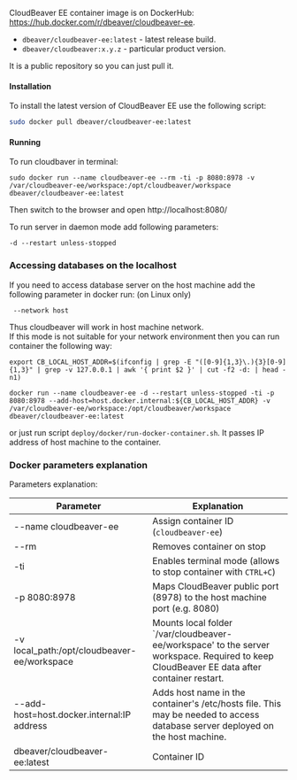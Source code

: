 CloudBeaver EE container image is on DockerHub: https://hub.docker.com/r/dbeaver/cloudbeaver-ee.  
- `dbeaver/cloudbeaver-ee:latest` - latest release build.
- `dbeaver/cloudbeaver:x.y.z` - particular product version.

It is a public repository so you can just pull it.  

#### Installation 
To install the latest version of CloudBeaver EE use the following script:

```sh
sudo docker pull dbeaver/cloudbeaver-ee:latest
```

#### Running 

To run cloudbaver in terminal:
```
sudo docker run --name cloudbeaver-ee --rm -ti -p 8080:8978 -v /var/cloudbeaver-ee/workspace:/opt/cloudbeaver/workspace dbeaver/cloudbeaver-ee:latest
```

Then switch to the browser and open http://localhost:8080/

To run server in daemon mode add following parameters:
```
-d --restart unless-stopped 
```

### Accessing databases on the localhost

If you need to access database server on the host machine add the following parameter in docker run: (on Linux only)
```
 --network host
```

Thus cloudbeaver will work in host machine network.  
If this mode is not suitable for your network environment then you can run container the following way:
```
export CB_LOCAL_HOST_ADDR=$(ifconfig | grep -E "([0-9]{1,3}\.){3}[0-9]{1,3}" | grep -v 127.0.0.1 | awk '{ print $2 }' | cut -f2 -d: | head -n1)

docker run --name cloudbeaver-ee -d --restart unless-stopped -ti -p 8080:8978 --add-host=host.docker.internal:${CB_LOCAL_HOST_ADDR} -v /var/cloudbeaver-ee/workspace:/opt/cloudbeaver/workspace dbeaver/cloudbeaver-ee:latest
```
or just run script `deploy/docker/run-docker-container.sh`.
It passes IP address of host machine to the container.

### Docker parameters explanation

Parameters explanation:

Parameter | Explanation
---|---
--name cloudbeaver-ee | Assign container ID (`cloudbeaver-ee`)
--rm | Removes container on stop
-ti | Enables terminal mode (allows to stop container with `CTRL+C`)
-p 8080:8978 | Maps CloudBeaver public port (8978) to the host machine port (e.g. 8080)
-v local_path:/opt/cloudbeaver-ee/workspace | Mounts local folder `/var/cloudbeaver-ee/workspace' to the server workspace. Required to keep CloudBeaver EE data after container restart.
--add-host=host.docker.internal:IP address | Adds host name in the container's /etc/hosts file. This may be needed to access database server deployed on the host machine.
dbeaver/cloudbeaver-ee:latest | Container ID
